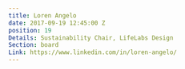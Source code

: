 ```yaml
---
title: Loren Angelo
date: 2017-09-19 12:45:00 Z
position: 19
Details: Sustainability Chair, LifeLabs Design
Section: board
Link: https://www.linkedin.com/in/loren-angelo/
---
```


